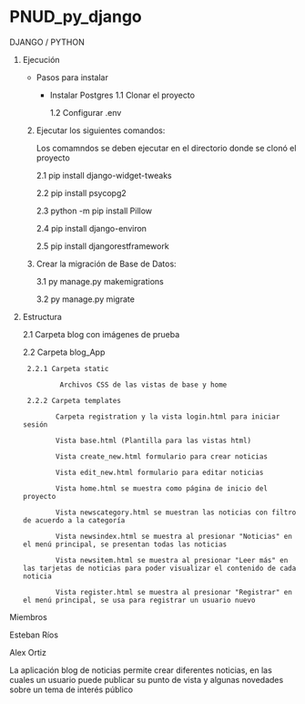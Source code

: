# PNUD_py_django

DJANGO / PYTHON
1. Ejecución

   - Pasos para instalar    
     - Instalar Postgres
        1.1 Clonar el proyecto

        1.2 Configurar .env

    2. Ejecutar los siguientes comandos:

        Los comamndos se deben ejecutar en el directorio donde se clonó el proyecto    

        2.1 pip install django-widget-tweaks

        2.2 pip install psycopg2

        2.3 python -m pip install Pillow

        2.4 pip install django-environ

        2.5 pip install djangorestframework

    3. Crear la migración de Base de Datos:

        3.1 py manage.py makemigrations

        3.2 py manage.py migrate


2. Estructura

    2.1 Carpeta blog con imágenes de prueba

    2.2 Carpeta blog_App 

        2.2.1 Carpeta static

                Archivos CSS de las vistas de base y home 

        2.2.2 Carpeta templates

               Carpeta registration y la vista login.html para iniciar sesión 

               Vista base.html (Plantilla para las vistas html)

               Vista create_new.html formulario para crear noticias

               Vista edit_new.html formulario para editar noticias

               Vista home.html se muestra como página de inicio del proyecto

               Vista newscategory.html se muestran las noticias con filtro de acuerdo a la categoría

               Vista newsindex.html se muestra al presionar "Noticias" en el menú principal, se presentan todas las noticias

               Vista newsitem.html se muestra al presionar "Leer más" en las tarjetas de noticias para poder visualizar el contenido de cada noticia

               Vista register.html se muestra al presionar "Registrar" en el menú principal, se usa para registrar un usuario nuevo


Miembros

Esteban Ríos

Alex Ortiz


La aplicación blog de noticias permite crear diferentes noticias, en las cuales un usuario puede publicar su punto de vista y algunas novedades sobre un tema de interés público 
                

